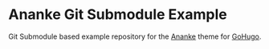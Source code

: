# Ananke Git Submodule Example

Git Submodule based example repository for the [Ananke](https://github.com/theNewDynamic/ananke) theme for [GoHugo](https://gohugo.io/).
